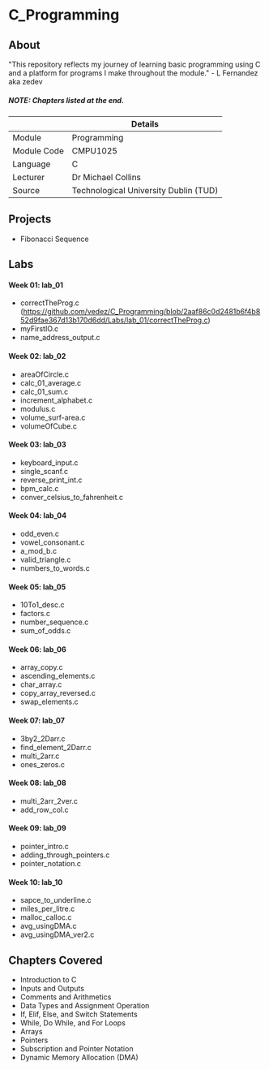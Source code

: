 # C_Programming

## About

"This repository reflects my journey of learning basic programming using C and a platform for programs I make throughout the module." - L Fernandez aka zedev

##### **NOTE**: Chapters listed at the end.

|  | Details |
|-----------|-----------|
| Module | Programming |
| Module Code | CMPU1025 |
| Language | C |
| Lecturer |  Dr Michael Collins |
| Source | Technological University Dublin (TUD) |

## Projects
- Fibonacci Sequence

## Labs
#### Week 01: lab_01
- correctTheProg.c (https://github.com/vedez/C_Programming/blob/2aaf86c0d2481b6f4b852d9fae367d13b170d6dd/Labs/lab_01/correctTheProg.c)
- myFirstIO.c
- name_address_output.c

#### Week 02: lab_02
- areaOfCircle.c
- calc_01_average.c
- calc_01_sum.c
- increment_alphabet.c
- modulus.c
- volume_surf-area.c
- volumeOfCube.c

#### Week 03: lab_03
- keyboard_input.c
- single_scanf.c
- reverse_print_int.c
- bpm_calc.c
- conver_celsius_to_fahrenheit.c

#### Week 04: lab_04
- odd_even.c
- vowel_consonant.c
- a_mod_b.c
- valid_triangle.c
- numbers_to_words.c

#### Week 05: lab_05
- 10To1_desc.c
- factors.c
- number_sequence.c
- sum_of_odds.c

#### Week 06: lab_06
- array_copy.c
- ascending_elements.c
- char_array.c
- copy_array_reversed.c
- swap_elements.c

#### Week 07: lab_07
- 3by2_2Darr.c
- find_element_2Darr.c
- multi_2arr.c
- ones_zeros.c

#### Week 08: lab_08
- multi_2arr_2ver.c
- add_row_col.c

#### Week 09: lab_09
- pointer_intro.c
- adding_through_pointers.c
- pointer_notation.c

#### Week 10: lab_10
- sapce_to_underline.c
- miles_per_litre.c
- malloc_calloc.c
- avg_usingDMA.c
- avg_usingDMA_ver2.c

## Chapters Covered
- Introduction to C
- Inputs and Outputs
- Comments and Arithmetics
- Data Types and Assignment Operation
- If, Elif, Else, and Switch Statements
- While, Do While, and For Loops
- Arrays
- Pointers
- Subscription and Pointer Notation
- Dynamic Memory Allocation (DMA)